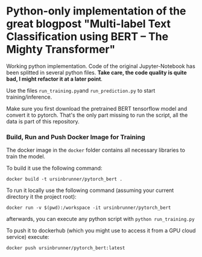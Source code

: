 # Python-only implementation of the great blogpost "Multi-label Text Classification using BERT – The Mighty Transformer"
Working python implementation. Code of the original Jupyter-Notebook has been splitted in several python files. **Take care, the code quality is quite bad, I might refactor it at a later point**.

Use the files `run_training.py`and `run_prediction.py` to start training/inference.

Make sure you first download the pretrained BERT tensorflow model and convert it to pytorch. That's the only part missing to run the script, all the data is part of this repository.

### Build, Run and Push Docker Image for Training

The docker image in the `docker` folder contains all necessary libraries to train the model.

To build it use the following command:

`docker build -t ursinbrunner/pytorch_bert .`

To run it locally use the following command (assuming your current directory it the project root):

`docker run -v $(pwd):/workspace -it ursinbrunner/pytorch_bert`

afterwards, you can execute any python script with `python run_training.py`

To push it to dockerhub (which you might use to access it from a GPU cloud service) execute:

`docker push ursinbrunner/pytorch_bert:latest`
